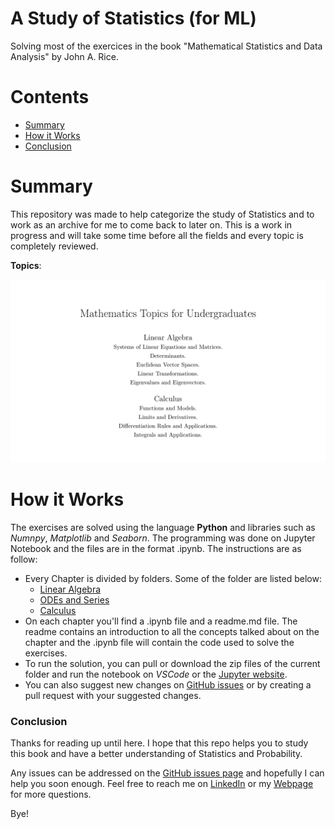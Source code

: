 # A Study of Statistics (for ML)
Solving most of the exercices in the book "Mathematical Statistics and Data Analysis" by John A. Rice.

# Contents

- [Summary](#summary)
- [How it Works](#how-it-works)
- [Conclusion](#conclusion)

# Summary

This repository was made to help categorize the study of Statistics and to work as an archive for me to come back to later on. This is a work in progress and will take some time before all the fields and every topic is completely reviewed.

**Topics**:

![](https://github.com/isaiapedro/math-study/blob/main/TOPICS.png?raw=true)

# How it Works


The exercises are solved using the language **Python** and libraries such as *Numnpy*, *Matplotlib* and *Seaborn*. The programming was done on Jupyter Notebook and the files are in the format .ipynb. The instructions are as follow:

- Every Chapter is divided by folders. Some of the folder are listed below:
  - [Linear Algebra](https://github.com/isaiapedro/math-study/tree/linear-algebra)
  - [ODEs and Series](https://github.com/isaiapedro/math-study/tree/odes-and-series)
  - [Calculus](https://github.com/isaiapedro/math-study/tree/calculus)
- On each chapter you'll find a .ipynb file and a readme.md file. The readme contains an introduction to all the concepts talked about on the chapter and the .ipynb file will contain the code used to solve the exercises.
- To run the solution, you can pull or download the zip files of the current folder and run the notebook on *VSCode* or the [Jupyter website](https://jupyter.org/).
- You can also suggest new changes on [GitHub issues](https://github.com/isaiapedro/math-study/issues) or by creating a pull request with your suggested changes.

### Conclusion

Thanks for reading up until here. I hope that this repo helps you to study this book and have a better understanding of Statistics and Probability.

Any issues can be addressed on the [GitHub issues page](https://github.com/isaiapedro/math-study/issues) and hopefully I can help you soon enough. Feel free to reach me on [LinkedIn](https://www.linkedin.com/in/isaiapedro/) or my [Webpage](https://github.com/isaiapedro/Portfolio-Website) for more questions.

Bye!
